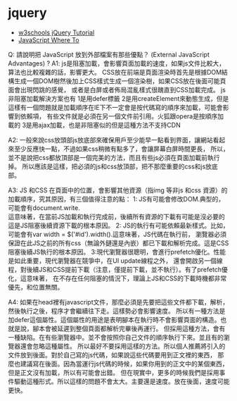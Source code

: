 # jquery
* [w3schools jQuery Tutorial](https://www.w3schools.com/jquery/default.asp)
* [JavaScript Where To](https://www.w3schools.com/js/js_whereto.asp)

Q: 請說明把 JavaScript 放到外部檔案有那些優點？ (External JavaScript Advantages) ?
A1:
js是阻塞加載，會影響頁面加載的速度，如果js文件比較大，算法也比較複雜的話，影響更大。
CSS放在前端是頁面渲染時首先是根據DOM結構生成一個DOM樹然後加上CSS樣式生成一個渲染樹，如果CSS放在後面可能頁面會出現閃跳的感覺，
或者是白屏或者佈局混亂樣式很醜直到CSS加載完成。
js非阻塞加載解決方案也有 
1是用defer標籤
2是用createElement來動態生成，但是這樣有一個問題就是加載順序在IE下不一定會是按代碼寫的順序來加載，可能會影響到依賴項，
有些文件就是必須在另一個文件前引用。火狐跟opera是按順序加載的
3是用ajax加載，也是非阻塞似的但是這種方法不支持CDN  

A2:
一般來說css放頭部js放底部來確保用戶至少能早一點看到界面，讓網站看起來至少反應快一點，不過如果css稍微有點多了，會讓屏幕白屏時間更長，
所以，並不是說把css都放頂部是一個完美的方法，而且有些js必須在頁面加載前執行掉。
所以應該是這樣，把必須的js和css放頂部，把不那麼重要的css和js放底部。  

A3:
JS 和CSS 在頁面中的位置，會影響其他資源（指img 等非js 和css 資源）的加載順序，究其原因，有三個值得注意的點：
1: JS有可能會修改DOM.典型的，可能會有document.write.  
這意味著，在當前JS加載和執行完成前，後續所有資源的下載有可能是沒必要的這是JS阻塞後續資源下載的根本原因。
2: JS的執行有可能依賴最新樣式。比如，可能會有var width = $('#id').width().這意味著，JS代碼在執行前，
  瀏覽器必須保證在此JS之前的所有css（無論外鏈還是內嵌）都已下載和解析完成。這是CSS阻塞後續JS執行的根本原因。
3:現代瀏覽器很聰明，會進行prefetch優化。性能是如此重要，現代瀏覽器在競爭中，在UI update線程之外，
  還會開啟另一個線程，對後續JS和CSS提前下載（注意，僅提前下載，並不執行）。有了prefetch優化，這意味著，
 在不存在任何阻塞的情況下，理論上JS和CSS的下載時機都非常優先，和位置無關。 

A4:
如果在head裡有javascript文件，那麼必須是先要把這些文件都下載，解析，然後執行之後，程序才會繼續往下走。這樣勢必會影響速度。
所以有一種方法是加defer這個屬性。這個屬性的用途是表明腳本在執行時不會影響頁面的構造。也就是說，腳本會被延遲到整個頁面都解析完畢後再運行。
但採用這種方法，會有一種缺陷。在有些瀏覽器中。並不會按照你自己文件的順序執行下來。並且有的瀏覽器還會忽略這種屬性。
所以最好不要採用這樣的方法。所以個人推薦將引入的文件放到後面。對於自己寫的js代碼，如果說這些代碼要用到正文裡的東西，
那麼也建議寫在後面。因為當運行js代碼的時候，如果你用到的正文中的某個東西，但是正文沒有加載，所以有可能會出錯。
但在現實中，更多的時候我們是採用事件驅動這種形式。所以這樣的問題不會太大。主要還是速度。放在後面，速度可能更快。  


